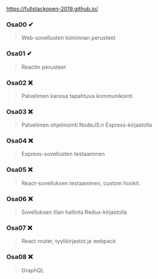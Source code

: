 https://fullstackopen-2019.github.io/

### Osa00 ✔
> Web-sovellusten toiminnan perusteet
### Osa01 ✔
> Reactin perusteet
### Osa02 ❌
> Palvelimen kanssa tapahtuva kommunikointi
### Osa03 ❌
> Palvelimen ohjelmointi NodeJS:n Express-kirjastolla
### Osa04 ❌
> Express-sovellusten testaaminen
### Osa05 ❌
> React-sovelluksen testaaminen, custom hookit.
### Osa06 ❌
> Sovelluksen tilan hallinta Redux-kirjastolla
### Osa07 ❌
> React router, tyylikirjastot ja webpack
### Osa08 ❌
> GraphQL